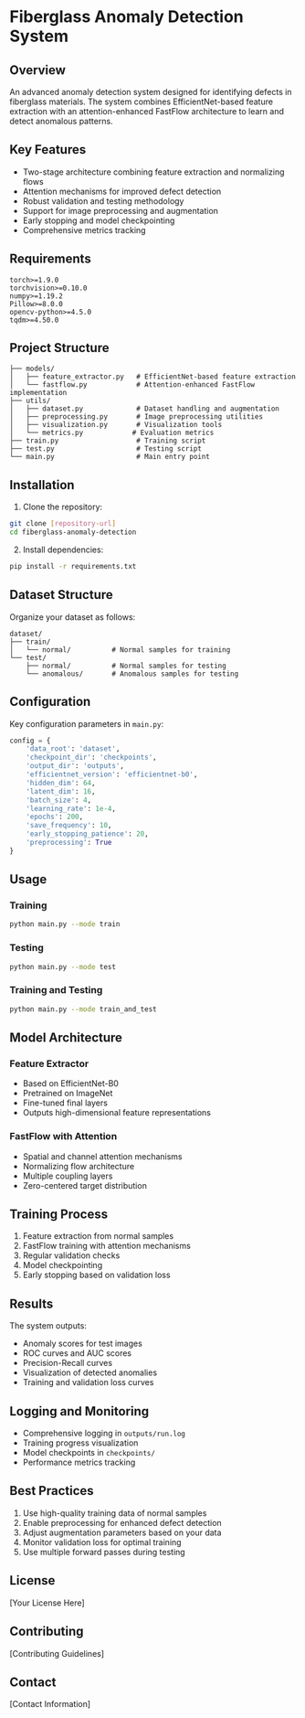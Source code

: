 # Fiberglass Anomaly Detection System

## Overview
An advanced anomaly detection system designed for identifying defects in fiberglass materials. The system combines EfficientNet-based feature extraction with an attention-enhanced FastFlow architecture to learn and detect anomalous patterns.

## Key Features
- Two-stage architecture combining feature extraction and normalizing flows
- Attention mechanisms for improved defect detection
- Robust validation and testing methodology
- Support for image preprocessing and augmentation
- Early stopping and model checkpointing
- Comprehensive metrics tracking

## Requirements
```
torch>=1.9.0
torchvision>=0.10.0
numpy>=1.19.2
Pillow>=8.0.0
opencv-python>=4.5.0
tqdm>=4.50.0
```

## Project Structure
```
├── models/
│   ├── feature_extractor.py   # EfficientNet-based feature extraction
│   └── fastflow.py            # Attention-enhanced FastFlow implementation
├── utils/
│   ├── dataset.py             # Dataset handling and augmentation
│   ├── preprocessing.py       # Image preprocessing utilities
│   ├── visualization.py       # Visualization tools
│   └── metrics.py            # Evaluation metrics
├── train.py                   # Training script
├── test.py                    # Testing script
└── main.py                    # Main entry point
```

## Installation
1. Clone the repository:
```bash
git clone [repository-url]
cd fiberglass-anomaly-detection
```

2. Install dependencies:
```bash
pip install -r requirements.txt
```

## Dataset Structure
Organize your dataset as follows:
```
dataset/
├── train/
│   └── normal/          # Normal samples for training
└── test/
    ├── normal/          # Normal samples for testing
    └── anomalous/       # Anomalous samples for testing
```

## Configuration
Key configuration parameters in `main.py`:
```python
config = {
    'data_root': 'dataset',
    'checkpoint_dir': 'checkpoints',
    'output_dir': 'outputs',
    'efficientnet_version': 'efficientnet-b0',
    'hidden_dim': 64,
    'latent_dim': 16,
    'batch_size': 4,
    'learning_rate': 1e-4,
    'epochs': 200,
    'save_frequency': 10,
    'early_stopping_patience': 20,
    'preprocessing': True
}
```

## Usage

### Training
```bash
python main.py --mode train
```

### Testing
```bash
python main.py --mode test
```

### Training and Testing
```bash
python main.py --mode train_and_test
```

## Model Architecture

### Feature Extractor
- Based on EfficientNet-B0
- Pretrained on ImageNet
- Fine-tuned final layers
- Outputs high-dimensional feature representations

### FastFlow with Attention
- Spatial and channel attention mechanisms
- Normalizing flow architecture
- Multiple coupling layers
- Zero-centered target distribution

## Training Process
1. Feature extraction from normal samples
2. FastFlow training with attention mechanisms
3. Regular validation checks
4. Model checkpointing
5. Early stopping based on validation loss

## Results
The system outputs:
- Anomaly scores for test images
- ROC curves and AUC scores
- Precision-Recall curves
- Visualization of detected anomalies
- Training and validation loss curves

## Logging and Monitoring
- Comprehensive logging in `outputs/run.log`
- Training progress visualization
- Model checkpoints in `checkpoints/`
- Performance metrics tracking

## Best Practices
1. Use high-quality training data of normal samples
2. Enable preprocessing for enhanced defect detection
3. Adjust augmentation parameters based on your data
4. Monitor validation loss for optimal training
5. Use multiple forward passes during testing

## License
[Your License Here]

## Contributing
[Contributing Guidelines]

## Contact
[Contact Information]
